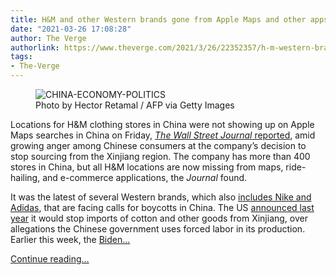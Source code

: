 ```yaml
---
title: H&M and other Western brands gone from Apple Maps and other apps in China
date: "2021-03-26 17:08:28"
author: The Verge
authorlink: https://www.theverge.com/2021/3/26/22352357/h-m-western-brands-gone-apple-maps-china-nike-adidas
tags:
- The-Verge
---
```

<figure>
      <img alt="CHINA-ECONOMY-POLITICS" src="https://cdn.vox-cdn.com/thumbor/FsXUfMrPeIxm-BQGV1upW_8G1LM=/6x0:6042x4024/1310x873/cdn.vox-cdn.com/uploads/chorus_image/image/69031683/1231944072.0.jpg" />
        <figcaption>Photo by Hector Retamal / AFP via Getty Images</figcaption>
    </figure>

  <p id="eH7Nbo">Locations for H&amp;M clothing stores in China were not showing up on Apple Maps searches in China on Friday, <a href="https://www.wsj.com/articles/h-m-is-erased-from-chinese-e-commerce-over-xinjiang-stance-11616695377?st=j58swhl0vn8ankj&amp;reflink=article_copyURL_share"><em>The Wall Street Journal</em> reported</a>, amid growing anger among Chinese consumers at the company’s decision to stop sourcing from the Xinjiang region. The company has more than 400 stores in China, but all H&amp;M locations are now missing from maps, ride-hailing, and e-commerce applications, the <em>Journal</em> found. </p>
<p id="J1zxjE">It was the latest of several Western brands, which also <a href="https://www.cnn.com/2021/03/25/business/hm-nike-xinjiang-cotton-boycott-intl-hnk/index.html">includes Nike and Adidas</a>, that are facing calls for boycotts in China. The US <a href="https://www.nbcnews.com/politics/justice-department/citing-uighur-mistreatment-u-s-restricts-imports-china-s-xinjiang-n1240039">announced last year</a> it would stop imports of cotton and other goods from Xinjiang, over allegations the Chinese government uses forced labor in its production. Earlier this week, the <a href="https://www.nbcnews.com/politics/politics-news/biden-admin-announces-sanctions-against-chinese-officials-over-human-rights-n1261745">Biden...</a></p>
  <p>
    <a href="https://www.theverge.com/2021/3/26/22352357/h-m-western-brands-gone-apple-maps-china-nike-adidas">Continue reading&hellip;</a>
  </p>